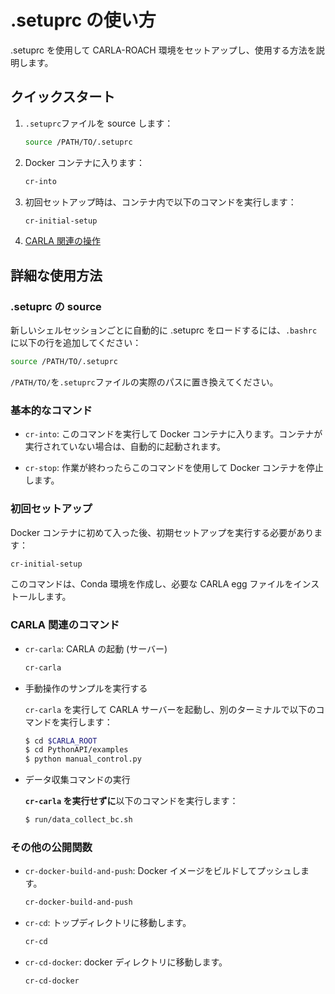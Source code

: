 # .setuprc の使い方

.setuprc を使用して CARLA-ROACH 環境をセットアップし、使用する方法を説明します。

## クイックスタート

1. `.setuprc`ファイルを source します：

   ```bash
   source /PATH/TO/.setuprc
   ```

2. Docker コンテナに入ります：

   ```bash
   cr-into
   ```

3. 初回セットアップ時は、コンテナ内で以下のコマンドを実行します：

   ```bash
   cr-initial-setup
   ```

4. [CARLA 関連の操作](#carla-関連のコマンド)

## 詳細な使用方法

### .setuprc の source

新しいシェルセッションごとに自動的に .setuprc をロードするには、`.bashrc`に以下の行を追加してください：

```bash
source /PATH/TO/.setuprc
```

`/PATH/TO/`を`.setuprc`ファイルの実際のパスに置き換えてください。

### 基本的なコマンド

- `cr-into`: このコマンドを実行して Docker コンテナに入ります。コンテナが実行されていない場合は、自動的に起動されます。

- `cr-stop`: 作業が終わったらこのコマンドを使用して Docker コンテナを停止します。

### 初回セットアップ

Docker コンテナに初めて入った後、初期セットアップを実行する必要があります：

```bash
cr-initial-setup
```

このコマンドは、Conda 環境を作成し、必要な CARLA egg ファイルをインストールします。

### CARLA 関連のコマンド

- `cr-carla`: CARLA の起動 (サーバー)

  ```bash
  cr-carla
  ```

- 手動操作のサンプルを実行する

  `cr-carla` を実行して CARLA サーバーを起動し、別のターミナルで以下のコマンドを実行します：

  ```bash
  $ cd $CARLA_ROOT
  $ cd PythonAPI/examples
  $ python manual_control.py
  ```

- データ収集コマンドの実行

  **`cr-carla` を実行せずに**以下のコマンドを実行します：

  ```bash
  $ run/data_collect_bc.sh
  ```

### その他の公開関数

- `cr-docker-build-and-push`: Docker イメージをビルドしてプッシュします。

  ```bash
  cr-docker-build-and-push
  ```

- `cr-cd`: トップディレクトリに移動します。

  ```bash
  cr-cd
  ```

- `cr-cd-docker`: docker ディレクトリに移動します。

  ```bash
  cr-cd-docker
  ```
